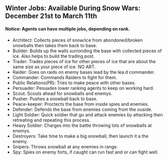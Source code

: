 ## Winter Jobs: Available During Snow Wars: December 21st to March 11th
#### Notice: Agents can have multiple jobs, depending on rank.

- Architect: Collects pieces of snow/ice from abondoned/broken snowballs then takes them back to base.
- Builder: Builds up the walls surronding the base with collected pieces of ice. Also helps to build the trading post.
- Trader: Trades pieces of ice for other pieces of ice that are about the same size as your piece of ice. NO ART.
- Raider: Goes on raids on enemy bases lead by the lea.d commander.
- Commander: Commands Raiders to fight for them.
- Public Relations(PR): Tries to make peace with other bases.
- Persuader: Pesuades lower ranking agents to keep on working hard.
- Scout: Scouts ahead for snowballs and enemys.
- Pusher: Pushes a snowball back to base.
- Peace-keeper: Proctects the base from inside spies and enemies.
- Defender: Defends the base from enemies coming from the ouside.
- Light Soldier: Quick soldier that go and attack enemies by attacking then retreating and repeating this process.
- Heavy Soldier: Charges into the battle throwing lots of snowballs at enemys.
- Destroyers: Take time to make a big snowball, then launch it a the enemy.
- Snipers: Throws snowball at any enemies in range.
- Spy: Spies on enemy forts, if caught can run fast and or can fight well. 
